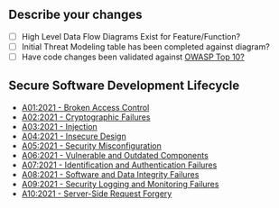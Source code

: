 ## Describe your changes
- [ ] High Level Data Flow Diagrams Exist for Feature/Function?
- [ ] Initial Threat Modeling table has been completed against diagram?
- [ ] Have code changes been validated against [OWASP Top 10?](https://owasp.org/www-project-top-ten/)
## Secure Software Development Lifecycle
   - [A01:2021 - Broken Access Control](https://owasp.org/Top10/A01_2021-Broken_Access_Control/)
   - [A02:2021 - Cryptographic Failures](https://owasp.org/Top10/A02_2021-Cryptographic_Failures/)
   - [A03:2021 - Injection](https://owasp.org/Top10/A03_2021-Injection/)
   - [A04:2021 - Insecure Design](https://owasp.org/Top10/A04_2021-Insecure_Design/)
   - [A05:2021 - Security Misconfiguration](https://owasp.org/Top10/A05_2021-Security_Misconfiguration/) 
   - [A06:2021 - Vulnerable and Outdated Components](https://owasp.org/Top10/A06_2021-Vulnerable_and_Outdated_Components/)
   - [A07:2021 - Identification and Authentication Failures](https://owasp.org/Top10/A07_2021-Identification_and_Authentication_Failures/)
   - [A08:2021 - Software and Data Integrity Failures](https://owasp.org/Top10/A08_2021-Software_and_Data_Integrity_Failures/)
   - [A09:2021 - Security Logging and Monitoring Failures](https://owasp.org/Top10/A09_2021-Security_Logging_and_Monitoring_Failures/)
   - [A10:2021 - Server-Side Request Forgery](https://owasp.org/Top10/A10_2021-Server-Side_Request_Forgery_%28SSRF%29/)
